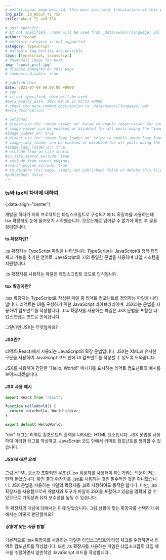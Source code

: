 ```yaml
---
# multilingual page pair id, this must pair with translations of this page. (This name must be unique)
lng_pair: id_About_TS_TSX
title: About TS and TSX

# post specific
# if not specified, .name will be used from _data/owner/[language].yml
author: Yeonuk
# multiple category is not supported
category: Typescript
# multiple tag entries are possible
tags: [typescript, javascript]
# thumbnail image for post
img: ":post_pic1.jpg"
# disable comments on this page
# comments_disable: true

# publish date
date: 2023-07-09 09:00:00 +0900
# seo
# if not specified, date will be used.
#meta_modify_date: 2021-08-10 11:32:53 +0900
# check the meta_common_description in _data/owner/[language].yml
#meta_description: ""

# optional
# please use the "image_viewer_on" below to enable image viewer for individual pages or posts (_posts/ or [language]/_posts folders).
# image viewer can be enabled or disabled for all posts using the "image_viewer_posts: true" setting in _data/conf/main.yml.
#image_viewer_on: true
# please use the "image_lazy_loader_on" below to enable image lazy loader for individual pages or posts (_posts/ or [language]/_posts folders).
# image lazy loader can be enabled or disabled for all posts using the "image_lazy_loader_posts: true" setting in _data/conf/main.yml.
#image_lazy_loader_on: true
# exclude from on site search
#on_site_search_exclude: true
# exclude from search engines
#search_engine_exclude: true
# to disable this page, simply set published: false or delete this file
#published: false
---
```


<!-- outline-start -->

### ts와 tsx의 차이에 대하여

{:data-align="center"}

<!-- outline-end -->

개발을 하다가 저희 프로젝트는 타입스크립트로 구성되기에 ts 확장자를 사용하는데 tsx 확장자도 눈에 들어오기 시작했습니다.
모르는채로 넘어갈 수 없기에 확인 후 글을 정리합니다.

#### ts 확장자란?

.ts 확장자는 TypeScript 파일을 나타냅니다.
TypeScript는 JavaScript에 정적 타입 체크 기능을 추가한 언어로, JavaScript와 거의 동일한 문법을 사용하며 타입 시스템을 지원합니다.

.ts 확장자를 사용하는 파일은 타입스크립트 코드로 인식됩니다.

#### tsx 확장자란?

.tsx 확장자는 TypeScript로 작성된 파일 중 리액트 컴포넌트를 정의하는 파일을 나타냅니다. 리액트는 UI를 구성하기 위한 JavaScript 라이브러리이며, JSX라는 문법을 사용하여 컴포넌트를 작성합니다.
.tsx 확장자를 사용하는 파일은 JSX 문법을 포함한 타입스크립트 코드로 인식됩니다.

그렇다면 JSX는 무엇일까요?

#### JSX란?

리액트(React)에서 사용되는 JavaScript의 확장 문법입니다.
JSX는 XML과 유사한 구문을 사용하여 JavaScript 코드 안에 UI 컴포넌트를 작성할 수 있도록 도와줍니다.

JSX를 사용하여 간단한 "Hello, World!" 메시지를 표시하는 리액트 컴포넌트의 예시를 보여드리겠습니다.

#### JSX 사용 예시

```javascript
import React from "react";

function HelloWorld() {
  return <div>Hello, World!</div>;
}

export default HelloWorld;
```

"div" 태그는 리액트 컴포넌트의 출력을 나타내는 HTML 요소입니다.
JSX 문법을 사용하여 이러한 태그를 작성하고, JavaScript 코드 안에서 리액트 컴포넌트를 정의할 수 있습니다.

##### JSX에 대한 오해

그럼 HTML 요소가 포함되면 무조건 .jsx 확장자를 사용해야 하는가라는 의문이 저는 먼저 들었습니다.
확인 결과 확장자를 .jsx로 사용하는 것은 필수적인 것은 아니였습니다.
JSX 문법을 사용하는 파일의 확장자를 .js로 지정하여도 동작은 합니다. 다만, .jsx 확장자를 사용함으로써 개발자와 도구가 파일이 JSX를 포함하고 있음을 명확히 알 수 있으므로 가독성과 유지 보수성을 높일 수 있습니다.

두 확장자의 개념에 대해서는 이제 알았습니다. 그럼 상황에 맞는 확장자를 선택하기 위해서는 어떻게 판단할까요?

##### 상황에 맞는 사용 방법

기본적으로 .tsx 확장자를 사용하는 파일은 타입스크립트의 타입 체크를 수행하면서 리액트 컴포넌트를 작성합니다.
또한 .ts 확장자를 사용하는 파일은 타입스크립트 타입 체크를 수행하면서 일반적인 JavaScript 코드를 작성합니다.
